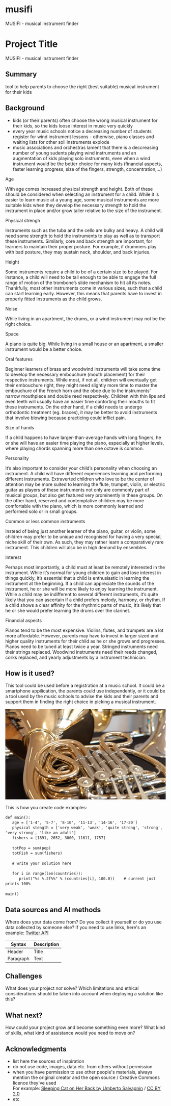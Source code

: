 # musifi
MUSIFI - musical instrument finder
<!-- This is the markdown template for the final project of the Building AI course, 
created by Reaktor Innovations and University of Helsinki. 
Copy the template, paste it to your GitHub README and edit! -->

# Project Title

MUSIFI - musical instrument finder

## Summary

tool to help parents to choose the right (best suitable) musical instrument for their kids


## Background

* kids (or their parents) often choose the wrong musical instrument for their kids, so the kids loose interest in music very quickly
* every year music schools notice a decreasing number of students register for wind instrument lessons - otherwise, piano classes and waiting lists for other soli instruments explode  
* music associations and orchestras lament that there is a deccreasing number of young sudents playing wind instruments and an augmentation of kids playing solo instruments, even when a wind instrument would be the better choice for many kids (financial aspects, faster learning progress, size of the fingers, strength, concentration,...)

Age

With age comes increased physical strength and height. Both of these should be considered when selecting an instrument for a child. While it is easier to learn music at a young age, some musical instruments are more suitable kids when they develop the necessary strength to hold the instrument in place and/or grow taller relative to the size of the instrument.

Physical strengh

Instruments such as the tuba and the cello are bulky and heavy. A child will need some strength to hold the instruments to play as well as to transport these instruments. Similarly, core and back strength are important, for learners to maintain their proper posture. For example, if drummers play with bad posture, they may sustain neck, shoulder, and back injuries.

Height 

Some instruments require a child to be of a certain size to be played. For instance, a child will need to be tall enough to be able to engage the full range of motion of the trombone’s slide mechanism to hit all its notes. Thankfully, most other instruments come in various sizes, such that a child can start learning early. However, this means that parents have to invest in properly fitted instruments as the child grows.

Noise

While living in an apartment, the drums, or a wind instrument may not be the right choice. 

Space

A piano is quite big. While living in a small house or an apartment, a smaller instrument would be a better choice.

Oral features 

Beginner learners of brass and woodwind instruments will take some time to develop the necessary embouchure (mouth placement) for their respective instruments. While most, if not all, children will eventually get their embouchure right, they might need slightly more time to master the embouchure of the French horn and the oboe due to the instruments’ narrow mouthpiece and double reed respectively. Children with thin lips and even teeth will usually have an easier time contorting their mouths to fit these instruments. On the other hand, if a child needs to undergo orthodontic treatment (eg. braces), it may be better to avoid instruments that involve blowing because practicing could inflict pain.

Size of hands

If a child happens to have larger-than-average hands with long fingers, he or she will have an easier time playing the piano, especially at higher levels, where playing chords spanning more than one octave is common. 

Personality

It’s also important to consider your child’s personality when choosing an instrument. A child will have different experiences learning and performing different instruments. Extraverted children who love to be the center of attention may be more suited to learning the flute, trumpet, violin, or electric guitar as players of these instruments not only are commonly part of musical groups, but also get featured very prominently in these groups. On the other hand, reserved and contemplative children may be more comfortable with the piano, which is more commonly learned and performed solo or in small groups.

Common or less common instruments 

Instead of being just another learner of the piano, guitar, or violin, some children may prefer to be unique and recognised for having a very special, niche skill of their own. As such, they may rather learn a comparatively rare instrument.
This children will also be in high demand by ensembles. 

Interest

Perhaps most importantly, a child must at least be remotely interested in the instrument. While it’s normal for young children to gain and lose interest in things quickly, it’s essential that a child is enthusiastic in learning the instrument at the beginning. If a child can appreciate the sounds of the instrument, he or she will be more likely to enjoy learning the instrument. While a child may be indifferent to several different instruments, it’s quite likely that you can ascertain if a child prefers melody, harmony, or rhythm. If a child shows a clear affinity for the rhythmic parts of music, it’s likely that he or she would prefer learning the drums over the clarinet.

Financial aspects

Pianos tend to be the most expensive.
Violins, flutes, and trumpets are a lot more affordable. However, parents may have to invest in larger sized and higher quality instruments for their child as he or she grows and progresses.
Pianos need to be tuned at least twice a year.
Stringed instruments need their strings replaced.
Woodwind instruments need their reeds changed, corks replaced, and yearly adjustments by a instrument technician.


## How is it used?

This tool could be used before a registration at a music school. It could be a smartphone appilication, the parents could use independently, or it could be a tool used by the music schools to advise the kids and their parents and support them in finding the right choice in picking a musical instrument.


<img src="/Screenshot 2021-03-23 at 15.42.50.png" width="600">

This is how you create code examples:
```
def main():
   age = ['1-4', '5-7', '8-10', '11-13', '14-16', '17-20']
   physical stength = ['very weak', 'weak', 'quite strong', 'strong', 'very strong', 'like an adult']
   fishers = [1891, 2652, 3800, 11611, 1757]

   totPop = sum(pop)
   totFish = sum(fishers)

   # write your solution here

   for i in range(len(countries)):
      print("%s %.2f%%" % (countries[i], 100.0))    # current just prints 100%

main()
```


## Data sources and AI methods
Where does your data come from? Do you collect it yourself or do you use data collected by someone else?
If you need to use links, here's an example:
[Twitter API](https://developer.twitter.com/en/docs)

| Syntax      | Description |
| ----------- | ----------- |
| Header      | Title       |
| Paragraph   | Text        |

## Challenges

What does your project _not_ solve? Which limitations and ethical considerations should be taken into account when deploying a solution like this?

## What next?

How could your project grow and become something even more? What kind of skills, what kind of assistance would you  need to move on? 


## Acknowledgments

* list here the sources of inspiration 
* do not use code, images, data etc. from others without permission
* when you have permission to use other people's materials, always mention the original creator and the open source / Creative Commons licence they've used
  <br>For example: [Sleeping Cat on Her Back by Umberto Salvagnin](https://commons.wikimedia.org/wiki/File:Sleeping_cat_on_her_back.jpg#filelinks) / [CC BY 2.0](https://creativecommons.org/licenses/by/2.0)
* etc
